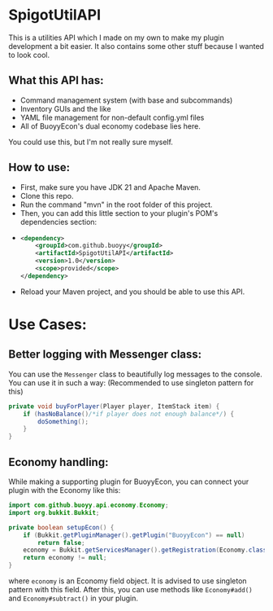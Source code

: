 # SpigotUtilAPI 
This is a utilities API which I made on my own to make my plugin development a bit easier.
It also contains some other stuff because I wanted to look cool. 

## What this API has:
- Command management system (with base and subcommands)
- Inventory GUIs and the like
- YAML file management for non-default config.yml files
- All of BuoyyEcon's dual economy codebase lies here.

You could use this, but I'm not really sure myself. 
## How to use:
- First, make sure you have JDK 21 and Apache Maven.
- Clone this repo.
- Run the command "mvn" in the root folder of this project.
- Then, you can add this little section to your plugin's POM's dependencies section:
- ```xml
  <dependency>
      <groupId>com.github.buoyy</groupId>
      <artifactId>SpigotUtilAPI</artifactId>
      <version>1.0</version>
      <scope>provided</scope>
  </dependency>
  ```
- Reload your Maven project, and you should be able to use this API.

# Use Cases:
## Better logging with Messenger class:
You can use the `Messenger` class to beautifully log messages to the console.
You can use it in such a way: (Recommended to use singleton pattern for this)

```java
private void buyForPlayer(Player player, ItemStack item) {
    if (hasNoBalance()/*if player does not enough balance*/) {
        doSomething();
    }
}
```
## Economy handling:
While making a supporting plugin for BuoyyEcon, you can connect your
plugin with the Economy like this:

```java
import com.github.buoyy.api.economy.Economy;
import org.bukkit.Bukkit;

private boolean setupEcon() {
    if (Bukkit.getPluginManager().getPlugin("BuoyyEcon") == null)
        return false;
    economy = Bukkit.getServicesManager().getRegistration(Economy.class);
    return economy != null;
}
```
where `economy` is an Economy field object. It is advised to use
singleton pattern with this field. After this, you can use methods like 
`Economy#add()` and `Economy#subtract()` in your plugin.
